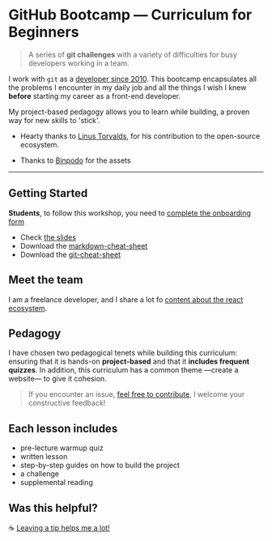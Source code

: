 # GitHub Bootcamp — Curriculum for Beginners

> A series of **git challenges** with a variety of difficulties for busy developers working in a team.

I work with `git` as a [developer since 2010](https://github.com/flexbox?tab=overview&from=2010-08-01&to=2010-08-31). This bootcamp encapsulates all the problems I encounter in my daily job and all the things I wish I knew **before** starting my career as a front-end developer.

My project-based pedagogy allows you to learn while building, a proven way for new skills to 'stick'.

- Hearty thanks to [Linus Torvalds](https://github.com/torvalds), for his contribution to the open-source ecosystem.

- Thanks to [Binpodo](https://thenounproject.com/term/certificate/2189430/) for the assets

---

## Getting Started

**Students**, to follow this workshop, you need to [complete the onboarding form](https://davidl.fr/onboarding-workshop)

- Check [the slides](courses.davidl.fr/presentations/git-github/)
- Download the [markdown-cheat-sheet](https://guides.github.com/pdfs/markdown-cheatsheet-online.pdf)
- Download the [git-cheat-sheet](https://education.github.com/git-cheat-sheet-education.pdf)

## Meet the team

I am a freelance developer, and I share a lot fo [content about the react ecosystem](https://twitter.com/flexbox_).

## Pedagogy

I have chosen two pedagogical tenets while building this curriculum: ensuring that it is hands-on **project-based** and that it **includes frequent quizzes**. In addition, this curriculum has a common theme —create a website— to give it cohesion.

> If you encounter an issue, [feel free to contribute](https://github.com/flexbox/github-bootcamp/issues/new), I welcome your constructive feedback!

## Each lesson includes

- pre-lecture warmup quiz
- written lesson
- step-by-step guides on how to build the project
- a challenge
- supplemental reading

## Was this helpful?

☕️ [Leaving a tip helps me a lot!](https://www.buymeacoffee.com/flexbox)
